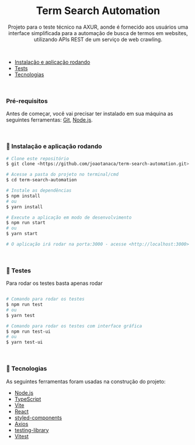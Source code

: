<h1 align="center">Term Search Automation</h1>
<p align="center">Projeto para o teste técnico na AXUR, aonde é fornecido aos usuários uma interface simplificada para a automação de busca de termos em websites, utilizando APIs REST de um serviço de web crawling.</p>

<br/>

-   [Instalação e aplicação rodando](#instalacao)
-   [Tests](#testes)
-   [Tecnologias](#tecnologias)

<br/>

### Pré-requisitos

Antes de começar, você vai precisar ter instalado em sua máquina as seguintes ferramentas:
[Git](https://git-scm.com), [Node.js](https://nodejs.org/en/).

<br/>

### 🎲 Instalação e aplicação rodando

<div id="instalacao">

```bash
# Clone este repositório
$ git clone <https://github.com/joaotanaca/term-search-automation.git>

# Acesse a pasta do projeto no terminal/cmd
$ cd term-search-automation

# Instale as dependências
$ npm install
# ou
$ yarn install

# Execute a aplicação em modo de desenvolvimento
$ npm run start
# ou
$ yarn start

# O aplicação irá rodar na porta:3000 - acesse <http://localhost:3000>
```

</div>

<br/>

### 🧪 Testes

<div id="instalacao">

<p>Para rodar os testes basta apenas rodar</p>

```bash

# Comando para rodar os testes
$ npm run test
# ou
$ yarn test

# Comando para rodar os testes com interface gráfica
$ npm run test-ui
# ou
$ yarn test-ui

```

</div>

<br/>

### 🔧 Tecnologias

As seguintes ferramentas foram usadas na construção do projeto:

-   [Node.js](https://nodejs.org/en/)
-   [TypeScript](https://www.typescriptlang.org/)
-   [Vite](https://vitejs.dev)
-   [React](https://pt-br.reactjs.org/)
-   [styled-components](https://styled-components.com)
-   [Axios](https://axios-http.com/ptbr/docs/intro)
-   [testing-library](https://testing-library.com)
-   [Vitest](https://vitest.dev)
